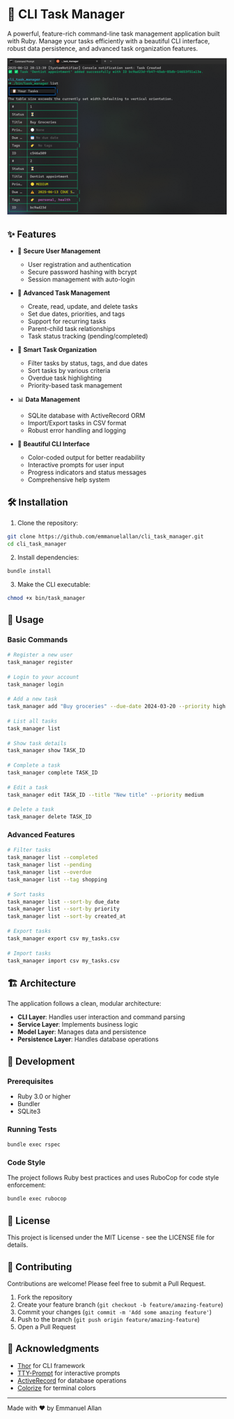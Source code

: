 # 🚀 CLI Task Manager

A powerful, feature-rich command-line task management application built with Ruby. Manage your tasks efficiently with a beautiful CLI interface, robust data persistence, and advanced task organization features.

![CLI Task Manager Interface](example.png)

## ✨ Features

- 🔐 **Secure User Management**

  - User registration and authentication
  - Secure password hashing with bcrypt
  - Session management with auto-login

- 📝 **Advanced Task Management**

  - Create, read, update, and delete tasks
  - Set due dates, priorities, and tags
  - Support for recurring tasks
  - Parent-child task relationships
  - Task status tracking (pending/completed)

- 🎯 **Smart Task Organization**

  - Filter tasks by status, tags, and due dates
  - Sort tasks by various criteria
  - Overdue task highlighting
  - Priority-based task management

- 📊 **Data Management**

  - SQLite database with ActiveRecord ORM
  - Import/Export tasks in CSV format
  - Robust error handling and logging

- 🎨 **Beautiful CLI Interface**
  - Color-coded output for better readability
  - Interactive prompts for user input
  - Progress indicators and status messages
  - Comprehensive help system

## 🛠️ Installation

1. Clone the repository:

```bash
git clone https://github.com/emmanuelallan/cli_task_manager.git
cd cli_task_manager
```

2. Install dependencies:

```bash
bundle install
```

3. Make the CLI executable:

```bash
chmod +x bin/task_manager
```

## 🚀 Usage

### Basic Commands

```bash
# Register a new user
task_manager register

# Login to your account
task_manager login

# Add a new task
task_manager add "Buy groceries" --due-date 2024-03-20 --priority high --tags shopping,food

# List all tasks
task_manager list

# Show task details
task_manager show TASK_ID

# Complete a task
task_manager complete TASK_ID

# Edit a task
task_manager edit TASK_ID --title "New title" --priority medium

# Delete a task
task_manager delete TASK_ID
```

### Advanced Features

```bash
# Filter tasks
task_manager list --completed
task_manager list --pending
task_manager list --overdue
task_manager list --tag shopping

# Sort tasks
task_manager list --sort-by due_date
task_manager list --sort-by priority
task_manager list --sort-by created_at

# Export tasks
task_manager export csv my_tasks.csv

# Import tasks
task_manager import csv my_tasks.csv
```

## 🏗️ Architecture

The application follows a clean, modular architecture:

- **CLI Layer**: Handles user interaction and command parsing
- **Service Layer**: Implements business logic
- **Model Layer**: Manages data and persistence
- **Persistence Layer**: Handles database operations

## 🔧 Development

### Prerequisites

- Ruby 3.0 or higher
- Bundler
- SQLite3

### Running Tests

```bash
bundle exec rspec
```

### Code Style

The project follows Ruby best practices and uses RuboCop for code style enforcement:

```bash
bundle exec rubocop
```

## 📝 License

This project is licensed under the MIT License - see the LICENSE file for details.

## 🤝 Contributing

Contributions are welcome! Please feel free to submit a Pull Request.

1. Fork the repository
2. Create your feature branch (`git checkout -b feature/amazing-feature`)
3. Commit your changes (`git commit -m 'Add some amazing feature'`)
4. Push to the branch (`git push origin feature/amazing-feature`)
5. Open a Pull Request

## 🙏 Acknowledgments

- [Thor](https://github.com/rails/thor) for CLI framework
- [TTY-Prompt](https://github.com/piotrmurach/tty-prompt) for interactive prompts
- [ActiveRecord](https://github.com/rails/rails/tree/main/activerecord) for database operations
- [Colorize](https://github.com/fazibear/colorize) for terminal colors

---

Made with ❤️ by Emmanuel Allan
